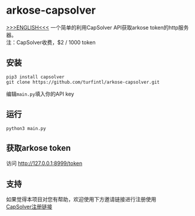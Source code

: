 # arkose-capsolver                                                                                                                            
[>>>ENGLISH<<<](README.en.md)
一个简单的利用CapSolver API获取arkose token的http服务器。  
注：CapSolver收费，$2 / 1000 token

## 安装

```
pip3 install capsolver
git clone https://github.com/turfintl/arkose-capsolver.git
```
编辑`main.py`填入你的API key

## 运行
```
python3 main.py
```

## 获取arkose token
访问 http://127.0.0.1:8999/token


## 支持

如果觉得本项目对您有帮助，欢迎使用下方邀请链接进行注册使用  
[CapSolver注册链接](https://dashboard.capsolver.com/passport/register?inviteCode=lhn2_FmvyM-N)
